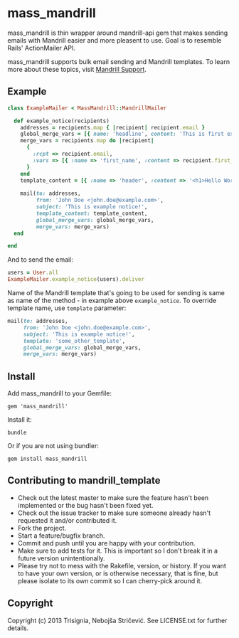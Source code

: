 mass_mandrill
=============

mass_mandrill is thin wrapper around mandrill-api gem that makes sending emails with Mandrill easier and more pleasent to use. Goal is to resemble Rails' ActionMailer API.

mass_mandrill supports bulk email sending and Mandrill templates. To learn more about these topics, visit [Mandrill Support](http://help.mandrill.com/home).

Example
-------

```ruby
class ExampleMailer < MassMandrill::MandrillMailer

  def example_notice(recipients)
    addresses = recipients.map { |recipient| recipient.email }
    global_merge_vars = [{ name: 'headline', content: 'This is first example notice' }]
    merge_vars = recipients.map do |recipient|
      {
        :rcpt => recipient.email,
        :vars => [{ :name => 'first_name', :content => recipient.first_name }]
      }
    end
    template_content = [{ :name => 'header', :content => '<h1>Hello World</h1>' }]
    
    mail(to: addresses,
         from: 'John Doe <john.doe@example.com>',
         subject: 'This is example notice!',
         template_content: template_content,
         global_merge_vars: global_merge_vars,
         merge_vars: merge_vars)
  end

end
```

And to send the email:

```ruby
users = User.all
ExampleMailer.example_notice(users).deliver
```

Name of the Mandrill template that's going to be used for sending is same as name of the method - in example above `example_notice`. To override template name, use `template` parameter:

```ruby
mail(to: addresses,
     from: 'John Doe <john.doe@example.com>',
     subject: 'This is example notice!',
     template: 'some_other_template',
     global_merge_vars: global_merge_vars,
     merge_vars: merge_vars)
```

Install
-------

Add mass_mandrill to your Gemfile:

    gem 'mass_mandrill'

Install it:

    bundle

Or if you are not using bundler:

    gem install mass_mandrill


Contributing to mandrill_template
---------------------------------
 
* Check out the latest master to make sure the feature hasn't been implemented or the bug hasn't been fixed yet.
* Check out the issue tracker to make sure someone already hasn't requested it and/or contributed it.
* Fork the project.
* Start a feature/bugfix branch.
* Commit and push until you are happy with your contribution.
* Make sure to add tests for it. This is important so I don't break it in a future version unintentionally.
* Please try not to mess with the Rakefile, version, or history. If you want to have your own version, or is otherwise necessary, that is fine, but please isolate to its own commit so I can cherry-pick around it.

Copyright
---------

Copyright (c) 2013 Trisignia, Nebojša Stričević. See LICENSE.txt for
further details.

